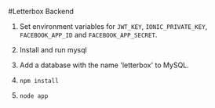 #Letterbox Backend

1. Set environment variables for `JWT_KEY`, `IONIC_PRIVATE_KEY`, `FACEBOOK_APP_ID` and `FACEBOOK_APP_SECRET`.

2. Install and run mysql

3. Add a database with the name 'letterbox' to MySQL.

3. `npm install`

4. `node app`